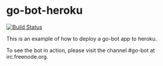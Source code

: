 go-bot-heroku
=============

[![Build Status](https://travis-ci.org/fabioxgn/go-bot-heroku.png?branch=master)](https://travis-ci.org/fabioxgn/go-bot-heroku)

This is an example of how to deploy a go-bot app to heroku.

To see the bot in action, please visit the channel #go-bot at irc.freenode.org.